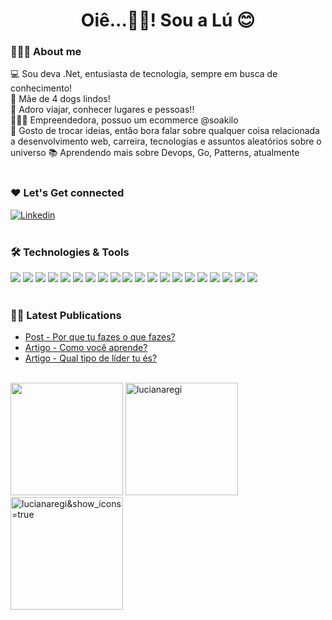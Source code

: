 <div>
  <h1 align="center">Oiê...👋🏾! Sou a Lú 😊</h1>
</div>

### 👩🏾‍💻 About me
💻 Sou deva .Net, entusiasta de tecnologia, sempre em busca de conhecimento! <br/>
🐶 Mãe de 4 dogs lindos! <br/>
🧳 Adoro viajar, conhecer lugares e pessoas!! <br/> 
👩🏾‍🦱 Empreendedora, possuo um ecommerce @soakilo <br/>
💬 Gosto de trocar ideias, então bora falar sobre qualquer coisa relacionada a desenvolvimento web, carreira, tecnologias e assuntos aleatórios sobre o universo 
📚 Aprendendo mais sobre Devops, Go, Patterns, atualmente <br/> <br/>

### ❤️ Let's Get connected
[![Linkedin](https://img.shields.io/badge/LinkedIn-0077B5?style=for-the-badge&logo=linkedin&logoColor=white)](https://www.linkedin.com/in/luciana-regina-rocha/)
<br/><br/>

  ### 🛠️  Technologies & Tools
 ![](https://img.shields.io/badge/C%23-239120?style=for-the-badge&logo=c-sharp&logoColor=white)
![](https://img.shields.io/badge/.NET-5C2D91?style=for-the-badge&logo=.net&logoColor=white)
![](https://img.shields.io/badge/HTML-239120?style=for-the-badge&logo=html5&logoColor=white)
![](https://img.shields.io/badge/CSS-239120?&style=for-the-badge&logo=css3&logoColor=white)
![](https://img.shields.io/badge/JavaScript-323330?style=for-the-badge&logo=javascript&logoColor=F7DF1E)
![](https://img.shields.io/badge/TypeScript-007ACC?style=for-the-badge&logo=typescript&logoColor=white)
![](https://img.shields.io/badge/Go-00ADD8?style=for-the-badge&logo=go&logoColor=white)
![](https://img.shields.io/badge/Bootstrap-563D7C?style=for-the-badge&logo=bootstrap&logoColor=white)
![](https://img.shields.io/badge/jQuery-0769AD?style=for-the-badge&logo=jquery&logoColor=white)
![](https://img.shields.io/badge/MySQL-00000F?style=for-the-badge&logo=mysql&logoColor=white)
![](https://img.shields.io/badge/PostgreSQL-316192?style=for-the-badge&logo=postgresql&logoColor=white)
![](https://img.shields.io/badge/Microsoft_Azure-0089D6?style=for-the-badge&logo=microsoft-azure&logoColor=white)
![](https://img.shields.io/badge/Google%20Analytics-E37400?style=for-the-badge&logo=google%20analytics&logoColor=white)
![](https://img.shields.io/badge/Azure_DevOps-0078D7?style=for-the-badge&logo=azure-devops&logoColor=white)
![](https://img.shields.io/badge/Oracle-F80000?style=for-the-badge&logo=oracle&logoColor=black)
![](https://img.shields.io/badge/Sonar%20cloud-F3702A?style=for-the-badge&logo=sonarcloud&logoColor=white)
![](https://img.shields.io/badge/MariaDB-003545?style=for-the-badge&logo=mariadb&logoColor=white)
![](https://img.shields.io/badge/Microsoft%20SQL%20Server-CC2927?style=for-the-badge&logo=microsoft%20sql%20server&logoColor=white)
![](https://img.shields.io/badge/MySQL-005C84?style=for-the-badge&logo=mysql&logoColor=white)
![](https://img.shields.io/badge/PostgreSQL-316192?style=for-the-badge&logo=postgresql&logoColor=white)
<br/> <br/>
### ✍🏾 Latest Publications
- [Post - Por que tu fazes o que fazes?](https://www.linkedin.com/posts/luciana-regina-rocha_propaejsito-sucesso-transformaaexaeto-activity-7064593158101155840-ZEeu?utm_source=share&utm_medium=member_desktop)
- [Artigo - Como você aprende?](https://www.linkedin.com/posts/luciana-regina-rocha_activity-7062527903174991872-RvIx?utm_source=share&utm_medium=member_desktop)
- [Artigo - Qual tipo de líder tu és?](https://www.linkedin.com/posts/luciana-regina-rocha_activity-7030725883573190656-72qn?utm_source=share&utm_medium=member_desktop)
<br/> <br/>
<div>
   <img height='180em' src='https://github-readme-stats.vercel.app/api?username=lucianaregi&show_icons=true&theme=merko'/>
   <img height='180em'src="https://github-readme-stats.vercel.app/api/top-langs?username=lucianaregi&show_icons=true&locale=en&layout=compact&theme=merko" alt="lucianaregi" />
   <img height='180em' src="https://github-readme-streak-stats.herokuapp.com/?user=lucianaregi&theme=highcontrast" alt="lucianaregi&show_icons=true" />
</div>


